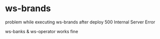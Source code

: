 # ws-brands

problem while executing ws-brands after deploy
500 Internal Server Error

ws-banks & ws-operator works fine
